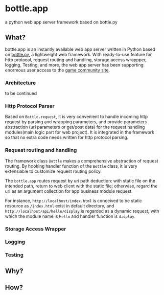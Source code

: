 # bottle.app
a python web app server framework based on bottle.py

## What?
bottle.app is an instantly available web app server written in Python based on [bottle.py](http://www.bottlepy.org), a lightweight web framework. With ready-to-use feature for http protocol, request routing and handling, storage access wrappper, logging, Testing, and more, the web app server has been supporting enormous user access to the [game community site](http://forum.tgp.qq.com/bbs.html).

### Architecture
to be continued

### Http Protocol Parser
Based on `Bottle.request`, it is very convenient to handle incoming http request by parsing and wrapping parameters, and provide parameters abstraction (uri parameters or get/post data) for the request handling modules(main logic part for web project). It is integrated in the framework so that no extra code needs written for http protocol parsing. 

### Request routing and handling
The framework class `Bottle` makes a comprehensive abstraction of request routing. By hooking handler function of the `Bottle` class, it is very extensiable to customize request routing policy. 

The `bottle.app` routes request by uri path deduction: with static file on the intended path, return to web client with the static file; otherwise, regard the uri as an argument collection for app business module request. 

For instance, `http://localhost/index.html` is conceived to be static resource as `/index.html` exist in default directory, and `http://localhost/api/hello/display` is regarded as a dynamic request, with which the module name is `Hello` and handler function is `display`.

### Storage Access Wrapper

### Logging

### Testing


## Why?

## How?
